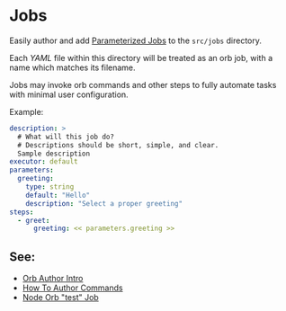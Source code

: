 # Jobs

Easily author and add [Parameterized Jobs](https://circleci.com/docs/2.0/reusing-config/#authoring-parameterized-jobs) to the `src/jobs` directory.

Each _YAML_ file within this directory will be treated as an orb job, with a name which matches its filename.

Jobs may invoke orb commands and other steps to fully automate tasks with minimal user configuration.

Example:


```yaml
description: >
  # What will this job do?
  # Descriptions should be short, simple, and clear.
  Sample description
executor: default
parameters:
  greeting:
    type: string
    default: "Hello"
    description: "Select a proper greeting"
steps:
  - greet:
      greeting: << parameters.greeting >>
```

## See:
 - [Orb Author Intro](https://circleci.com/docs/2.0/orb-author-intro/#section=configuration)
 - [How To Author Commands](https://circleci.com/docs/2.0/reusing-config/#authoring-parameterized-jobs)
 - [Node Orb "test" Job](https://github.com/CircleCI-Public/node-orb/blob/master/src/jobs/test.yml)
